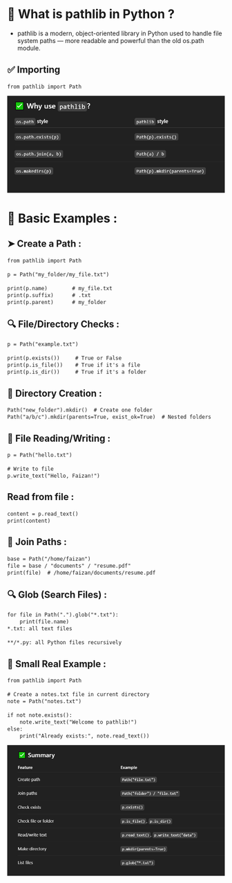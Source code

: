 # 🧠 What is pathlib in Python ?
- pathlib is a modern, object-oriented library in Python used to handle file system paths — more readable and powerful than the old os.path module.

## ✅ Importing
```
from pathlib import Path
```

![](assets/usecase.png)

# 🧪 Basic Examples :
## ➤ Create a Path :
```
from pathlib import Path

p = Path("my_folder/my_file.txt")

print(p.name)        # my_file.txt
print(p.suffix)      # .txt
print(p.parent)      # my_folder

```

## 🔍 File/Directory Checks :
```
p = Path("example.txt")

print(p.exists())     # True or False
print(p.is_file())    # True if it's a file
print(p.is_dir())     # True if it's a folder

```

## 📁 Directory Creation :
```
Path("new_folder").mkdir()  # Create one folder
Path("a/b/c").mkdir(parents=True, exist_ok=True)  # Nested folders

```

## 📄 File Reading/Writing :
```
p = Path("hello.txt")

# Write to file
p.write_text("Hello, Faizan!")

```
## Read from file :
```
content = p.read_text()
print(content)

```

## 🔄 Join Paths :
```
base = Path("/home/faizan")
file = base / "documents" / "resume.pdf"
print(file)  # /home/faizan/documents/resume.pdf

```

## 🔍 Glob (Search Files) :
```
for file in Path(".").glob("*.txt"):
    print(file.name)
*.txt: all text files

**/*.py: all Python files recursively

```

## 🧪 Small Real Example :
```
from pathlib import Path

# Create a notes.txt file in current directory
note = Path("notes.txt")

if not note.exists():
    note.write_text("Welcome to pathlib!")
else:
    print("Already exists:", note.read_text())

```    

![](assets/summary.png)
